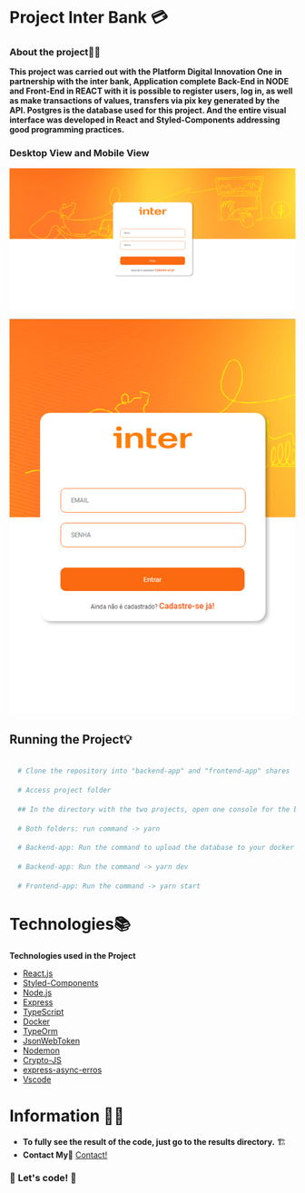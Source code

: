 # Project Inter Bank 💳
### About the project👨‍💻
**This project was carried out with the Platform Digital Innovation One in partnership with the inter bank, Application complete Back-End in NODE and Front-End in REACT with it is possible to register users, log in, as well as make transactions of values, transfers via pix key generated by the API. Postgres is the database used for this project. And the entire visual interface was developed in React and Styled-Components addressing good programming practices.**

### Desktop View and Mobile View
<p align="center">
  <img alt="home" src="https://github.com/GabrielHenriqueCA/inter-bank/blob/main/result/result-1.png">
</p>
<p align="center">
  <img alt="homemobile" src="https://github.com/GabrielHenriqueCA/inter-bank/blob/main/result/mobile-vision.png">
</p>

## Running the Project💡
```bash

  # Clone the repository into "backend-app" and "frontend-app" shares

  # Access project folder
  
  ## In the directory with the two projects, open one console for the backend-app directory and another console for the frontend-app directory
  
  # Both folders: run command -> yarn 

  # Backend-app: Run the command to upload the database to your docker -> docker-compose up 

  # Backend-app: Run the command -> yarn dev

  # Frontend-app: Run the command -> yarn start

```

# Technologies📚

**Technologies used in the Project**
- [React.js][react]
- [Styled-Components][styled]
- [Node.js][nodejs]
- [Express][express]
- [TypeScript][typescript]
- [Docker][docker]  
- [TypeOrm][typeorm]
- [JsonWebToken][jsonwebtoken]
- [Nodemon][nodemon]
- [Crypto-JS][cryptojs]
- [express-async-erros][expresserrors]
- [Vscode][vscode]

[react]: https://pt-br.reactjs.org/
[styled]: https://styled-components.com/
[nodejs]: https://nodejs.org/
[express]: https://expressjs.com/pt-br/
[typescript]: https://www.typescriptlang.org/
[typeorm]: https://typeorm.io/#/
[Joi]: https://joi.dev/api/?v=17.4.2
[docker]: https://docs.docker.com/
[bcrypt]: https://www.npmjs.com/package/bcryptjs
[jsonwebtoken]: https://www.npmjs.com/package/jsonwebtoken
[multer]: https://www.npmjs.com/package/multer
[datefns]: https://date-fns.org/
[ethereal]: https://ethereal.email/
[handlebars]: https://handlebarsjs.com/
[Vscode]: https://code.visualstudio.com/
[nodemon]: https://www.npmjs.com/package/nodemon
[cryptojs]: https://www.npmjs.com/package/crypto-js
[expresserrors]: https://www.npmjs.com/package/express-async-errors

# Information 🐱‍💻
* **To fully see the result of the code, just go to the results directory.** 🏗️
* **Contact My📱** [Contact!](https://www.linkedin.com/in/gabriel-henrique-a52432194/)

### 🚀 **Let's code!** 🚀

